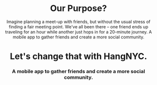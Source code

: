<div>
    <h1  align="center" >Our Purpose?</h1>
</div>

<p align="center">
Imagine planning a meet-up with friends, but without the usual stress of finding a fair meeting point. 
We've all been there – one friend ends up traveling for an hour while another just hops in for a 20-minute journey.
A mobile app to gather friends and create a more social community.
</p>

<div>
    <h1  align="center" >Let's change that with HangNYC.</h1>
</div>
<div>
    <h3  align="center" >A mobile app to gather friends and create a more social community.</h3>
</div>
